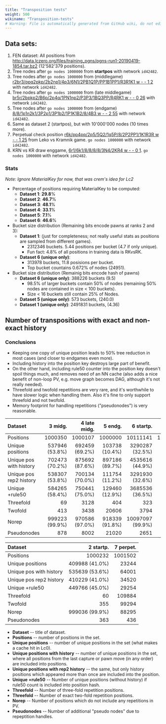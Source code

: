 ```yaml
---
title: "Transposition tests"
weight: 500
wikiname: "Transposition-tests"
# Warning: File is automatically generated from GitHub wiki, do not edit by hand.
---
```

## Data sets:

1. FEN dataset: All positions from http://data.lczero.org/files/training_pgns/pgns-run1-20190419-1854.tar.bz2 (12'582'379 positions).
2. Tree nodes after `go nodes 1000000` from **startpos** with network `id42482`.
3. Tree nodes after `go nodes 1000000` from (middlegame) [r2br3/ppq2pkp/2b2np1/4p3/6N1/2PB1Q1P/PP1B1PP1/R3R1K1 w - - 1 2](https://lichess.org/analysis/standard/r2br3/ppq2pkp/2b2np1/4p3/6N1/2PB1Q1P/PP1B1PP1/R3R1K1_w_-_-_1_2) with network `id42482`.
4. Tree nodes after `go nodes 1000000` from (late middlegame) [br5r/2bpkp2/B6p/2p4q/1PN1np2/P3P3/1BQ3PP/R4RK1 w - - 0 26](https://lichess.org/analysis/standard/br5r/2bpkp2/B6p/2p4q/1PN1np2/P3P3/1BQ3PP/R4RK1_w_-_-_0_26) with network `id42482`.
5. Tree nodes after `go nodes 1000000` from (endgame) [8/8/1p1n2k1/3P2p1/3P1b2/1P1K1B2/8/4B3 w - - 2 55](https://lichess.org/analysis/standard/8/8/1p1n2k1/3P2p1/3P1b2/1P1K1B2/8/4B3_w_-_-_2_55) with network `id42482`.
6. Same as dataset 2 (startpos), but with 10'000'000 nodes (10 times more).
7. Perpetual check position [r6k/pp4pp/2p5/5Q2/1q5P/8/2P2PP1/1K1R3R w - - 1 25](https://lichess.org/jHxiNNJd#48) from Leko vs Kramnik game. `go nodes 1000000` with network `id42482`.
8. KRN vs KR draw enggame, [6r1/6k1/8/8/8/8/3N4/2KR4 w - - 0 1](https://lichess.org/analysis/standard/6r1/6k1/8/8/8/8/3N4/2KR4_w_-_-). `go nodes 1000000` with network `id42482`.

### Stats

*Note: Ignore MaterialKey for now, that was crem's idea for Lc2*

- Percentage of positions requiring MaterialKey to be computed:
  - **Dataset 1**: **29.8**%
  - **Dataset 2**: **46.7**%
  - **Dataset 3**: **48.1**%
  - **Dataset 4**: **33.1**%
  - **Dataset 5**: **7.1**%
  - **Dataset 6**: **46.6**%
- Bucket size distribution (Remaining bits encode pawns at ranks 2 and 3):
  - **Dataset 1**: (just for completeness; not really useful stats as positions are sampled from different games).
      - 2312346 buckets. 5.44 positions per bucket (4.7 if only unique).
      - Fun fact: 4.8% of all positions in training data is RKvsRK.
  - **Dataset 6 (unique only)**:
      - 313978 buckets, 11.8 posisions per bucket.
      - Top bucket countains  0.672% of nodes (24951).      
- Bucket size distribution (Remainig bits encode hash of pawns)
  - **Dataset 6 (unique only)**: 388226 buckets (9.5)
      - 98.5% of larger buckets contain 50% of nodes (remaining 50% nodes are contained in size < 100 buckets).
      - Size < 16 buckets still contain 25% of Nodes.
  - **Dataset 5 (unique only)**: 573 buckets, (240.0)
  - **Dataset 1 (unique only)**: 2491831 buckets, (4.36)

## Number of transpositions with exact and non-exact history

### Conclusions

- Keeping one copy of unique position leads to 50% tree reduction in most cases (and closer to endgames even more).
- Including history into the position key destroys large part of benefit.
- On the other hand, including rule50 counter into the position key doesn't spoil things much, and removes need of an NN cache (also adds a nice benefit of non-loop PV, e.g. move graph becomes DAG, although it's not really needed).
- Threefold and twofold repetitions are very rare, and it's worthwhile to have slower logic when handling them. Also it's fine to only support threefold and not twofold.
- Memory footprint for handling repetitions ("pseudonodes") is very reasonable.

| Dataset                 |        3 midg. |   4 late midg. |        5 endg. |        6 startp. | 8 shuf. |
|:------------------------|---------------:|---------------:|---------------:|-----------------:|--------:|
| Positions               |        1000350 |        1000107 |        1000000 |         10111141 | 1000145 |
| Unique positions        | 537946 (53.8%) | 692459 (69.2%) | 103738 (10.4%) |  3290287 (32.5%) |  243723 |
| Unique pos with history | 702473 (70.2%) | 875692 (87.6%) | 897186 (89.7%) |  4535616 (44.9%) |  949180 |
| Unique pos rep2 history | 538307 (53.8%) | 700134 (70.0%) | 111754 (11.2%) |  3291930 (32.6%) |  245762 |
| Unique +rule50          | 584265 (58.4%) | 750441 (75.0%) | 129460 (12.9%) |  3685536 (36.5%) |  278887 |
| Threefold               |             69 |           3128 |            404 |              323 |      33 |
| Twofold                 |            413 |           3438 |          20606 |             3794 |    6853 |
| Norep                   | 999223 (99.9%) | 970586 (97.0%) | 918339 (91.8%) | 10097097 (99.9%) |  983750 |
| Pseudonodes             |            878 |           8002 |          21020 |             2651 |   10415 |

| Dataset                 |      2 startp. | 7 perpet. |
|:------------------------|---------------:|----------:|
| Positions               |        1000232 |   1001502 |
| Unique positions        | 409988 (41.0%) |     23244 |
| Unique pos with history | 535639 (53.6%) |     64001 |
| Unique pos rep2 history | 410229 (41.0%) |     34520 |
| Unique +rule50          | 449766 (45.0%) |     29254 |
| Threefold               |             60 |    109884 |
| Twofold                 |            355 |     99294 |
| Norep                   | 999036 (99.9%) |     88295 |
| Pseudonodes             |            363 |       436 |



- **Dataset** -- title of dataset.
- **Positions** -- number of positions in the set.
- **Unique positions** -- number of unique positions in the set (what makes a cache hit in Lc0).
- **Unique positions with history** -- number of unique positions in the set, where all positions from the last capture or pawn move (in any order) are included into positions.
- **Unique positions with rep2 history** -- the same, but only history positions which appeared more than once are included into the position.
- **Unique +rule50** -- Number of unique positions (without history) if rule50 count is included into position hash.
- **Threefold** -- Number of three-fold repetition positions.
- **Threefold** -- Number of exact two-fold repetition positions.
- **Norep** -- Number of positions which do not include any repetitions in PV.
- **Pseudonodes** -- Number of additional "pseudo nodes" due to repeptition handles.